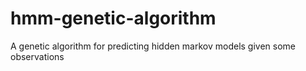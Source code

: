 # hmm-genetic-algorithm

A genetic algorithm for predicting hidden markov models given some observations
